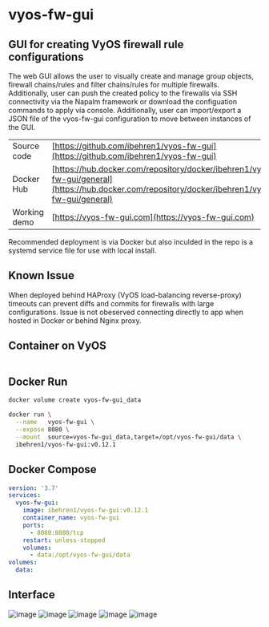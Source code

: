 # vyos-fw-gui

## GUI for creating VyOS firewall rule configurations

The web GUI allows the user to visually create and manage group objects, firewall chains/rules and filter chains/rules for multiple firewalls. Additionally, user can push the created policy to the firewalls via SSH connectivity via the Napalm framework or download the configuation commands to apply via console. Additionally, user can import/export a JSON file of the vyos-fw-gui configuration to move between instances of the GUI.

| | |
| - | - |
| Source code | [https://github.com/ibehren1/vyos-fw-gui](https://github.com/ibehren1/vyos-fw-gui)  |
| Docker Hub | [https://hub.docker.com/repository/docker/ibehren1/vyos-fw-gui/general](https://hub.docker.com/repository/docker/ibehren1/vyos-fw-gui/general)  |
| Working demo | [https://vyos-fw-gui.com](https://vyos-fw-gui.com)|

Recommended deployment is via Docker but also inculded in the repo is a systemd service file for use with local install.

## Known Issue

When deployed behind HAProxy (VyOS load-balancing reverse-proxy) timeouts can prevent diffs and commits for firewalls with large configurations.  Issue is not obeserved connecting directly to app when hosted in Docker or behind Nginx proxy.

## Container on VyOS

```bash

```

## Docker Run

```bash
docker volume create vyos-fw-gui_data

docker run \
  --name   vyos-fw-gui \
  --expose 8080 \
  --mount  source=vyos-fw-gui_data,target=/opt/vyos-fw-gui/data \
  ibehren1/vyos-fw-gui:v0.12.1
```

## Docker Compose

```yaml
version: '3.7'
services:
  vyos-fw-gui:
    image: ibehren1/vyos-fw-gui:v0.12.1
    container_name: vyos-fw-gui
    ports:
      - 8080:8080/tcp
    restart: unless-stopped
    volumes:
      - data:/opt/vyos-fw-gui/data
volumes:
  data:
```

## Interface

![image](./images/vyos-fw-gui_interface_1.png)
![image](./images/vyos-fw-gui_interface_2.png)
![image](./images/vyos-fw-gui_interface_3.png)
![image](./images/vyos-fw-gui_interface_4.png)
![image](./images/vyos-fw-gui_interface_5.png)
